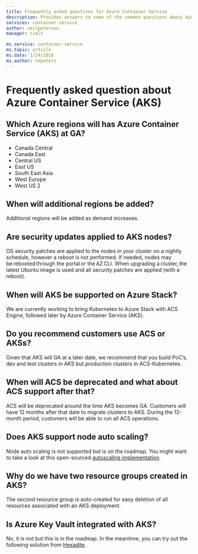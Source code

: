 ```yaml
---
title: Frequently asked questions for Azure Container Service
description: Provides answers to some of the common questions about Azure Container Service.
services: container-service
author: neilpeterson
manager: timlt

ms.service: container-service
ms.topic: article
ms.date: 1/24/2018
ms.author: nepeters
---
```


# Frequently asked question about Azure Container Service (AKS)

## Which Azure regions will has Azure Container Service (AKS) at GA? 

- Canada Central 
- Canada East 
- Central US 
- East US 
- South East Asia 
- West Europe 
- West US 2 

## When will additional regions be added? 

Additional regions will be added as demand increases.

## Are security updates applied to AKS nodes? 

OS security patches are applied to the nodes in your cluster on a nightly schedule, however a reboot is not performed. If needed, nodes may be rebooted through the portal or the AZ CLI. When upgrading a cluster, the latest Ubuntu image is used and all security patches are applied (with a reboot).

## When will AKS be supported on Azure Stack?  

We are currently working to bring Kubernetes to Azure Stack with ACS Engine, followed later by Azure Container Service (AKS). 

## Do you recommend customers use ACS or AKSs? 

Given that AKS will GA at a later date, we recommend that you build PoC’s, dev and test clusters in AKS but production clusters in ACS-Kubernetes.  

## When will ACS be deprecated and what about ACS support after that? 

ACS will be deprecated around the time AKS becomes GA. Customers will have 12 months after that date to migrate clusters to AKS. During the 12-month period, customers will be able to run all ACS operations.

## Does AKS support node auto scaling? 

Node auto scaling is not supported but is on the roadmap. You might want to take a look at this open-sourced [autoscaling implementation][auto-scaler].

## Why do we have two resource groups created in AKS? 

The second resource group is auto-created for easy deletion of all resources associated with an AKS deployment.

## Is Azure Key Vault integrated with AKS? 

No, it is not but this is in the roadmap. In the meantime, you can try out the following solution from [Hexadite][hexadite]. 

<!-- LINKS - external -->
[auto-scaler]: https://github.com/kubernetes/autoscaler
[hexadite]: https://github.com/Hexadite/acs-keyvault-agent  